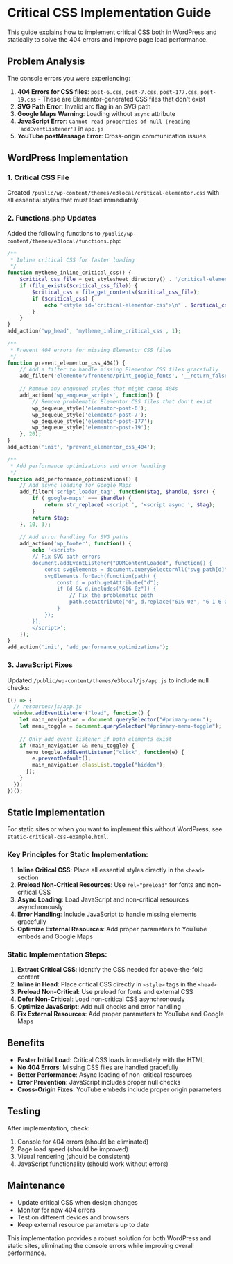 # Critical CSS Implementation Guide

This guide explains how to implement critical CSS both in WordPress and statically to solve the 404 errors and improve page load performance.

## Problem Analysis

The console errors you were experiencing:

1. **404 Errors for CSS files**: `post-6.css`, `post-7.css`, `post-177.css`, `post-19.css` - These are Elementor-generated CSS files that don't exist
2. **SVG Path Error**: Invalid arc flag in an SVG path
3. **Google Maps Warning**: Loading without `async` attribute
4. **JavaScript Error**: `Cannot read properties of null (reading 'addEventListener')` in `app.js`
5. **YouTube postMessage Error**: Cross-origin communication issues

## WordPress Implementation

### 1. Critical CSS File
Created `/public/wp-content/themes/e3local/critical-elementor.css` with all essential styles that must load immediately.

### 2. Functions.php Updates
Added the following functions to `/public/wp-content/themes/e3local/functions.php`:

```php
/**
 * Inline critical CSS for faster loading
 */
function mytheme_inline_critical_css() {
    $critical_css_file = get_stylesheet_directory() . '/critical-elementor.css';
    if (file_exists($critical_css_file)) {
        $critical_css = file_get_contents($critical_css_file);
        if ($critical_css) {
            echo "<style id='critical-elementor-css'>\n" . $critical_css . "\n</style>\n";
        }
    }
}
add_action('wp_head', 'mytheme_inline_critical_css', 1);

/**
 * Prevent 404 errors for missing Elementor CSS files
 */
function prevent_elementor_css_404() {
    // Add a filter to handle missing Elementor CSS files gracefully
    add_filter('elementor/frontend/print_google_fonts', '__return_false');
    
    // Remove any enqueued styles that might cause 404s
    add_action('wp_enqueue_scripts', function() {
        // Remove problematic Elementor CSS files that don't exist
        wp_dequeue_style('elementor-post-6');
        wp_dequeue_style('elementor-post-7');
        wp_dequeue_style('elementor-post-177');
        wp_dequeue_style('elementor-post-19');
    }, 20);
}
add_action('init', 'prevent_elementor_css_404');

/**
 * Add performance optimizations and error handling
 */
function add_performance_optimizations() {
    // Add async loading for Google Maps
    add_filter('script_loader_tag', function($tag, $handle, $src) {
        if ('google-maps' === $handle) {
            return str_replace('<script ', '<script async ', $tag);
        }
        return $tag;
    }, 10, 3);
    
    // Add error handling for SVG paths
    add_action('wp_footer', function() {
        echo '<script>
        // Fix SVG path errors
        document.addEventListener("DOMContentLoaded", function() {
            const svgElements = document.querySelectorAll("svg path[d]");
            svgElements.forEach(function(path) {
                const d = path.getAttribute("d");
                if (d && d.includes("616 0z")) {
                    // Fix the problematic path
                    path.setAttribute("d", d.replace("616 0z", "6 1 6 0z"));
                }
            });
        });
        </script>';
    });
}
add_action('init', 'add_performance_optimizations');
```

### 3. JavaScript Fixes
Updated `/public/wp-content/themes/e3local/js/app.js` to include null checks:

```javascript
(() => {
  // resources/js/app.js
  window.addEventListener("load", function() {
    let main_navigation = document.querySelector("#primary-menu");
    let menu_toggle = document.querySelector("#primary-menu-toggle");
    
    // Only add event listener if both elements exist
    if (main_navigation && menu_toggle) {
      menu_toggle.addEventListener("click", function(e) {
        e.preventDefault();
        main_navigation.classList.toggle("hidden");
      });
    }
  });
})();
```

## Static Implementation

For static sites or when you want to implement this without WordPress, see `static-critical-css-example.html`.

### Key Principles for Static Implementation:

1. **Inline Critical CSS**: Place all essential styles directly in the `<head>` section
2. **Preload Non-Critical Resources**: Use `rel="preload"` for fonts and non-critical CSS
3. **Async Loading**: Load JavaScript and non-critical resources asynchronously
4. **Error Handling**: Include JavaScript to handle missing elements gracefully
5. **Optimize External Resources**: Add proper parameters to YouTube embeds and Google Maps

### Static Implementation Steps:

1. **Extract Critical CSS**: Identify the CSS needed for above-the-fold content
2. **Inline in Head**: Place critical CSS directly in `<style>` tags in the `<head>`
3. **Preload Non-Critical**: Use preload for fonts and external CSS
4. **Defer Non-Critical**: Load non-critical CSS asynchronously
5. **Optimize JavaScript**: Add null checks and error handling
6. **Fix External Resources**: Add proper parameters to YouTube and Google Maps

## Benefits

- **Faster Initial Load**: Critical CSS loads immediately with the HTML
- **No 404 Errors**: Missing CSS files are handled gracefully
- **Better Performance**: Async loading of non-critical resources
- **Error Prevention**: JavaScript includes proper null checks
- **Cross-Origin Fixes**: YouTube embeds include proper origin parameters

## Testing

After implementation, check:
1. Console for 404 errors (should be eliminated)
2. Page load speed (should be improved)
3. Visual rendering (should be consistent)
4. JavaScript functionality (should work without errors)

## Maintenance

- Update critical CSS when design changes
- Monitor for new 404 errors
- Test on different devices and browsers
- Keep external resource parameters up to date

This implementation provides a robust solution for both WordPress and static sites, eliminating the console errors while improving overall performance.
